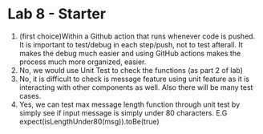 # Lab 8 - Starter

1. (first choice)Within a Github action that runs whenever code is pushed. It is important to test/debug in each step/push, not to test afterall. It makes the debug much easier and using GitHub actions makes the process much more organized, easier.
2. No, we would use Unit Test to check the functions (as part 2 of lab)
3. No, it is difficult to check is message feature using unit feature as it is interacting with other components as well. Also there will be many test cases.
4. Yes, we can test max message length function through unit test by simply see if input message is simply under 80 characters. E.G expect(isLengthUnder80(msg)).toBe(true)
